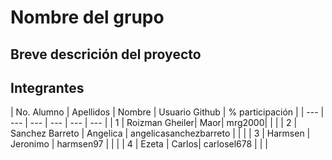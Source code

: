 # Nombre del grupo

## Breve descrición del proyecto

## Integrantes

|  No. Alumno | Apellidos | Nombre | Usuario Github | % participación |
| --- | --- | --- | --- | --- | --- |
|  1 |  Roizman Gheiler|  Maor|  mrg2000|  |  |
|  2 | Sanchez Barreto | Angelica | angelicasanchezbarreto |  |  |
|  3 | Harmsen | Jeronimo | harmsen97 |  |  |
|  4 | Ezeta |  Carlos| carlosel678 |  |  |
